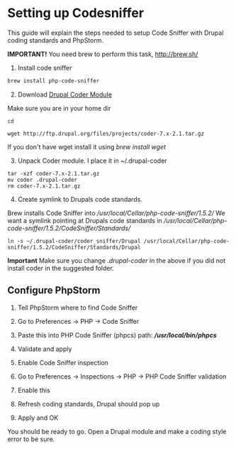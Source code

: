 # Setting up Codesniffer

This guide will explain the steps needed to setup Code Sniffer with Drupal coding standards and PhpStorm.

**IMPORTANT!** You need brew to perform this task, http://brew.sh/

1. Install code sniffer

  ```sh
  brew install php-code-sniffer
  ```
2. Download [Drupal Coder Module](https://drupal.org/project/coder)

  Make sure you are in your home dir

  ```
  cd
  ```

  ```
  wget http://ftp.drupal.org/files/projects/coder-7.x-2.1.tar.gz
  ```

  If you don't have wget install it using _brew install wget_

3. Unpack Coder module. I place it in ~/.drupal-coder

  ```
  tar -xzf coder-7.x-2.1.tar.gz
  mv coder .drupal-coder
  rm coder-7.x-2.1.tar.gz
  ```

4. Create symlink to Drupals code standards.

  Brew installs Code Sniffer into _/usr/local/Cellar/php-code-sniffer/1.5.2/_
  We want a symlink pointing at Drupals code standards in _/usr/local/Cellar/php-code-sniffer/1.5.2/CodeSniffer/Standards/_

  ```
  ln -s ~/.drupal-coder/coder_sniffer/Drupal /usr/local/Cellar/php-code-sniffer/1.5.2/CodeSniffer/Standards/Drupal
  ```

  **Important** Make sure you change _.drupal-coder_ in the above if you did not install coder in the suggested folder.

## Configure PhpStorm

1. Tell PhpStorm where to find Code Sniffer

  1. Go to Preferences -> PHP -> Code Sniffer

  2. Paste this into PHP Code Sniffer (phpcs) path: **_/usr/local/bin/phpcs_**

  3. Validate and apply

2. Enable Code Sniffer inspection

  1. Go to Preferences -> Inspections -> PHP -> PHP Code Sniffer validation

  2. Enable this

  3. Refresh coding standards, Drupal should pop up

  4. Apply and OK


You should be ready to go. Open a Drupal module and make a coding style error to be sure.
